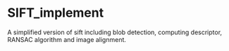 # SIFT_implement
A simplified version of sift including blob detection, computing descriptor, RANSAC algorithm and image alignment.
